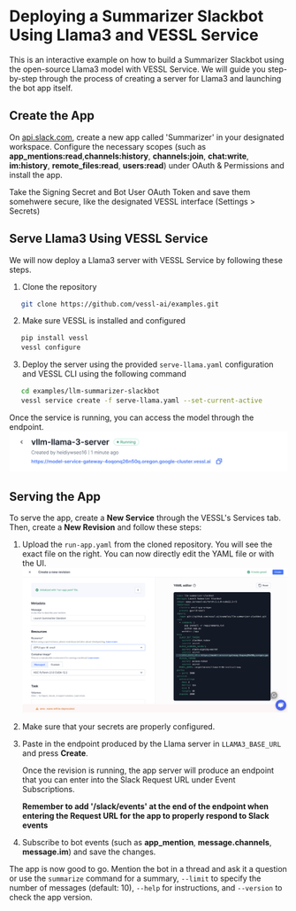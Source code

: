 # Deploying a Summarizer Slackbot Using Llama3 and VESSL Service
This is an interactive example on how to build a Summarizer Slackbot using the open-source Llama3 model with VESSL Service. We will guide you step-by-step through the process of creating a server for Llama3 and launching the bot app itself.

## Create the App
On [api.slack.com](https://api.slack.com/), create a new app called 'Summarizer' in your designated workspace. Configure the necessary scopes (such as **app_mentions:read**,**channels:history**, **channels:join**, **chat:write**, **im:history**, **remote_files:read**, **users:read**) under OAuth & Permissions and install the app. 

Take the Signing Secret and Bot User OAuth Token and save them somehwere secure, like the designated VESSL interface (Settings > Secrets)

## Serve Llama3 Using VESSL Service
We will now deploy a Llama3 server with VESSL Service by following these steps.
1. Clone the repository
```bash
   git clone https://github.com/vessl-ai/examples.git
```
2. Make sure VESSL is installed and configured
```bash
   pip install vessl
   vessl configure
```
3. Deploy the server using the provided `serve-llama.yaml` configuration and VESSL CLI using the following command
```bash
   cd examples/llm-summarizer-slackbot
   vessl service create -f serve-llama.yaml --set-current-active
``` 

Once the service is running, you can access the model through the endpoint.
![](assets/llama-endpoint.png)

## Serving the App 
To serve the app, create a **New Service** through the VESSL's Services tab. Then, create a **New Revision** and follow these steps:
1. Upload the `run-app.yaml` from the cloned repository. You will see the exact file on the right. You can now directly edit the YAML file or with the UI.
![](assets/run-yaml.png)
2. Make sure that your secrets are properly configured.
3. Paste in the endpoint produced by the Llama server in `LLAMA3_BASE_URL` and press **Create**.

    Once the revision is running, the app server will produce an endpoint that you can enter into the Slack Request URL under Event Subscriptions.

    **Remember to add '/slack/events' at the end of the endpoint when entering the Request URL for the app to properly respond to Slack events**

4. Subscribe to bot events (such as **app_mention**, **message.channels**, **message.im**) and save the changes. 

The app is now good to go. Mention the bot in a thread and ask it a question or use the `summarize` command for a summary, `--limit` to specify the number of messages (default: 10), `--help` for instructions, and `--version` to check the app version.

